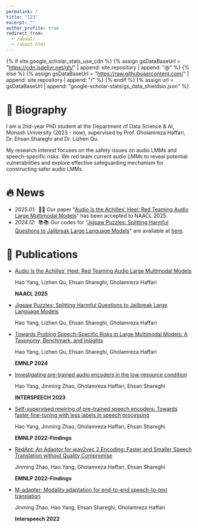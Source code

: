 ```yaml
---
permalink: /
title: "123"
excerpt: ""
author_profile: true
redirect_from: 
  - /about/
  - /about.html
---
```


{% if site.google_scholar_stats_use_cdn %}
{% assign gsDataBaseUrl = "https://cdn.jsdelivr.net/gh/" | append: site.repository | append: "@" %}
{% else %}
{% assign gsDataBaseUrl = "https://raw.githubusercontent.com/" | append: site.repository | append: "/" %}
{% endif %}
{% assign url = gsDataBaseUrl | append: "google-scholar-stats/gs_data_shieldsio.json" %}

<span class='anchor' id='about-me'></span>

# 📖 Biography

I am a 2nd-year PhD student at the Department of Data Science & AI, Monash University (2023 - now), supervised by Prof. Gholamreza Haffari, Dr. Ehsan Shareghi and Dr. Lizhen Qu.

My research interest focuses on the safety issues on audio LMMs and speech-specific risks. We red team current audio LMMs to reveal potential vulnerabilities and explore effective safeguarding mechanism for constructing safer audio LMMs.


# 🔥 News
- *2025.01*: &nbsp;🎉🎉 Our paper "[Audio Is the Achilles' Heel: Red Teaming Audio Large Multimodal Models](https://arxiv.org/pdf/2410.23861)" has been accepted to NAACL 2025. 
- *2024.12*: &nbsp;📚📚 Our codes for "[Jigsaw Puzzles: Splitting Harmful Questions to Jailbreak Large Language Models](https://arxiv.org/pdf/2410.11459)" are available at [here](https://github.com/YangHao97/JigSawPuzzles). 

# 📝 Publications 

- [Audio Is the Achilles' Heel: Red Teaming Audio Large Multimodal Models](https://arxiv.org/pdf/2410.23861)

  Hao Yang, Lizhen Qu, Ehsan Shareghi, Gholamreza Haffari
  
  **NAACL 2025**

- [Jigsaw Puzzles: Splitting Harmful Questions to Jailbreak Large Language Models](https://arxiv.org/pdf/2410.11459)

  Hao Yang, Lizhen Qu, Ehsan Shareghi, Gholamreza Haffari

- [Towards Probing Speech-Specific Risks in Large Multimodal Models: A Taxonomy, Benchmark, and Insights](https://arxiv.org/pdf/2406.17430)

  Hao Yang, Lizhen Qu, Ehsan Shareghi, Gholamreza Haffari
  
  **EMNLP 2024**

- [Investigating pre-trained audio encoders in the low-resource condition](https://arxiv.org/pdf/2305.17733)

  Hao Yang, Jinming Zhao, Gholamreza Haffari, Ehsan Shareghi
  
  **INTERSPEECH 2023**

- [Self-supervised rewiring of pre-trained speech encoders: Towards faster fine-tuning with less labels in speech processing](https://arxiv.org/pdf/2210.13030)

  Hao Yang, Jinming Zhao, Gholamreza Haffari, Ehsan Shareghi
  
  **EMNLP 2022-Findings**

- [RedApt: An Adaptor for wav2vec 2 Encoding: Faster and Smaller Speech Translation without Quality Compromise](https://arxiv.org/pdf/2210.08475)

  Jinming Zhao, Hao Yang, Gholamreza Haffari, Ehsan Shareghi
  
  **EMNLP 2022-Findings**

- [M-adapter: Modality adaptation for end-to-end speech-to-text translation](https://arxiv.org/pdf/2207.00952)

  Jinming Zhao, Hao Yang, Ehsan Shareghi, Gholamreza Haffari
  
  **Interspeech 2022**

